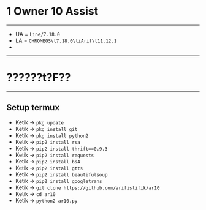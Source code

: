 # 1 Owner 10 Assist 

------
- UA = `Line/7.18.0`
- LA = `CHROMEOS\t7.18.0\tiArif\t11.12.1`
-
------

# ??????t?F??
----
Setup termux
----
- Ketik -> `pkg update`
- Ketik -> `pkg install git`
- Ketik -> `pkg install python2`
- Ketik -> `pip2 install rsa`
- Ketik -> `pip2 install thrift==0.9.3`
- Ketik -> `pip2 install requests`
- Ketik -> `pip2 install bs4`
- Ketik -> `pip2 install gtts`
- Ketik -> `pip2 install beautifulsoup`
- Ketik -> `pip2 install googletrans`
- Ketik -> `git clone https://github.com/arifistifik/ar10`
- Ketik -> `cd ar10`
- Ketik -> `python2 ar10.py`

